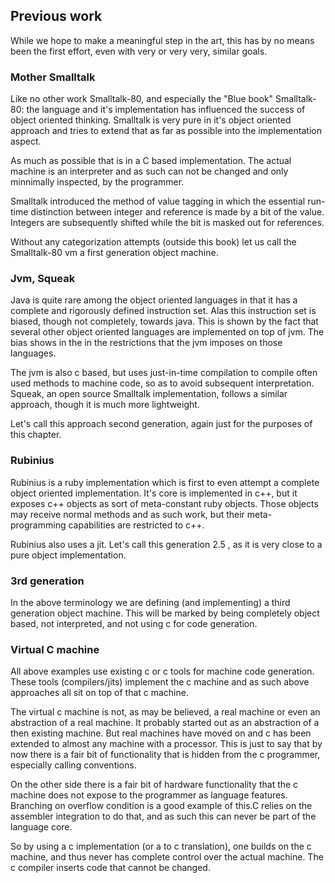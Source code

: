 ## Previous work

While we hope to make a meaningful step in the art, this has by no means been the first effort, even with very or very very, similar goals.

### Mother Smalltalk

Like no other work Smalltalk-80, and especially the "Blue book" Smalltalk-80: the language and it's implementation has influenced the success of object oriented thinking. Smalltalk is very pure in it's object oriented approach and tries to extend that as far as possible into the implementation aspect.

As much as possible that is in a C based implementation. The actual machine is an interpreter and as such can not be changed and only minnimally inspected, by the programmer.

Smalltalk introduced the method of value tagging in which the essential run-time distinction between integer and reference is made by a bit of the value. Integers are subsequently shifted while the bit is masked out for references.

Without any categorization attempts (outside this book) let us call the Smalltalk-80 vm a first generation object machine.

###  Jvm, Squeak

Java is quite rare among the object oriented languages in that it has a complete and rigorously defined instruction set. Alas this instruction set is biased, though not completely, towards java. This is shown by the fact that several other object oriented languages are implemented on top of jvm. The bias shows in the in the restrictions that the jvm imposes on those languages.

The jvm is also c based, but uses just-in-time compilation to compile often used methods to machine code, so as to avoid subsequent interpretation. Squeak, an open source Smalltalk implementation, follows a similar approach, though it is much more lightweight.

Let's call this approach second generation, again just for the purposes of this chapter.

### Rubinius

Rubinius is a ruby implementation which is first to even attempt a complete object oriented implementation.
It's core is implemented in c++, but it exposes c++ objects as sort of meta-constant ruby objects. Those objects may receive normal methods and as such work, but their meta-programming capabilities are restricted to c++.

Rubinius also uses a jit. Let's call this generation 2.5 , as it is very close to a pure object implementation.

### 3rd generation

In the above terminology we are defining (and implementing) a third generation object machine. This will be marked by being completely object based, not interpreted, and not using c for code generation.

### Virtual C machine

All above examples use existing c or c tools for machine code generation. These tools (compilers/jits) implement the c machine and as such above approaches all sit on top of that c machine.

The virtual c machine is not, as may be believed, a real machine or even an abstraction of a real machine. It probably started out as an abstraction of a then existing machine. But real machines have moved on and c has been extended to almost any machine with a processor. This is just to say that by now there is a fair bit of functionality that is hidden from the c programmer, especially calling conventions.

On the other side there is a fair bit of hardware functionality that the c machine does not expose to the programmer as language features. Branching on overflow condition is a good example of this.C relies on the assembler integration to do that, and as such this can never be part of the language core.

So by using a c implementation (or a to c translation), one builds on the c machine, and thus never has complete control over the actual machine. The c compiler inserts code that cannot be changed.
